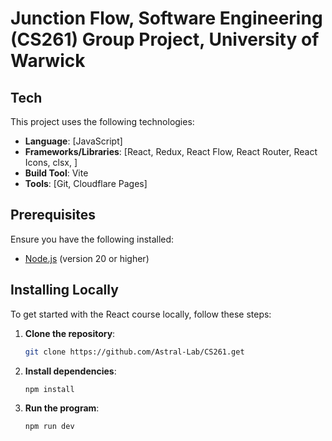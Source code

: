 # Junction Flow, Software Engineering (CS261) Group Project, University of Warwick

## Tech

This project uses the following technologies:

- **Language**: [JavaScript]
- **Frameworks/Libraries**: [React, Redux, React Flow, React Router, React Icons, clsx, ]
- **Build Tool**: Vite
- **Tools**: [Git, Cloudflare Pages]

## Prerequisites

Ensure you have the following installed:
- [Node.js](https://nodejs.org/en/) (version 20 or higher)

## Installing Locally

To get started with the React course locally, follow these steps:

1. **Clone the repository**:
   
   ```bash
   git clone https://github.com/Astral-Lab/CS261.get

2. **Install dependencies**:
   
   ```bash
   npm install

3. **Run the program**:
   
   ```bash
   npm run dev
